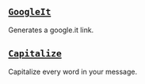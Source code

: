 ## [`GoogleIt`](https://github.com/scrazzz/AliucordPlugins/blob/builds/GoogleIt.zip?raw=true)
Generates a google.it link.

## [`Capitalize`](https://github.com/scrazzz/AliucordPlugins/blob/builds/Capitalize.zip?raw=true)
Capitalize every word in your message.
